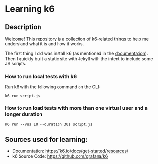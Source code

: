 # Learning k6

## Description

Welcome! This repository is a collection of k6-related things to help me understand what it is and how it works.

The first thing I did was install k6 (as mentioned in the [documentation](https://github.com/abenipa3/learning-k6#sources-used-for-learning)). Then I quickly built a static site with Jekyll with the intent to include some JS scripts.

### How to run local tests with k6
Run k6 with the following command on the CLI:
```
k6 run script.js
```
### How to run load tests with more than one virtual user and a longer duration
```
k6 run --vus 10 --duration 30s script.js
```


## Sources used for learning:

- Documentation: https://k6.io/docs/get-started/resources/
- k6 Source Code: https://github.com/grafana/k6


